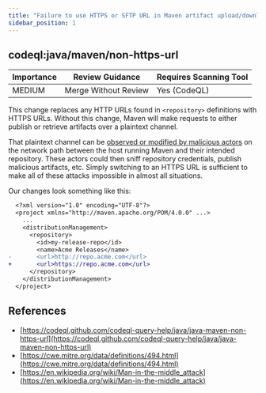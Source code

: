 ```yaml
---
title: "Failure to use HTTPS or SFTP URL in Maven artifact upload/download (CodeQL)"
sidebar_position: 1
---
```


## codeql:java/maven/non-https-url 

| Importance  | Review Guidance      | Requires Scanning Tool |
|-------------|----------------------|------------------------|
| MEDIUM | Merge Without Review | Yes (CodeQL)     |

This change replaces any HTTP URLs found in `<repository>` definitions with HTTPS URLs. Without this change, Maven will make requests to either publish or retrieve artifacts over a plaintext channel.

That plaintext channel can be [observed or modified by malicious actors](https://en.wikipedia.org/wiki/Man-in-the-middle_attack) on the network path between the host running Maven and their intended repository. These actors could then sniff repository credentials, publish malicious artifacts, etc. Simply switching to an HTTPS URL is sufficient to make all of these attacks impossible in almost all situations.

Our changes look something like this:

```diff
  <?xml version="1.0" encoding="UTF-8"?>
  <project xmlns="http://maven.apache.org/POM/4.0.0" ...>
    ...
    <distributionManagement>
      <repository>
        <id>my-release-repo</id>
        <name>Acme Releases</name>
-       <url>http://repo.acme.com</url>
+       <url>https://repo.acme.com</url>
      </repository>
    </distributionManagement>
  </project>
```


## References
 * [https://codeql.github.com/codeql-query-help/java/java-maven-non-https-url](https://codeql.github.com/codeql-query-help/java/java-maven-non-https-url)
 * [https://cwe.mitre.org/data/definitions/494.html](https://cwe.mitre.org/data/definitions/494.html)
 * [https://en.wikipedia.org/wiki/Man-in-the-middle_attack](https://en.wikipedia.org/wiki/Man-in-the-middle_attack)
